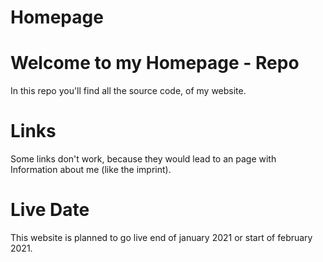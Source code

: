# Homepage

# Welcome to my Homepage - Repo
In this repo you'll find all the source code, of my website.

# Links
Some links don't work, because they would lead to an page with Information about me (like the imprint).

# Live Date
This website is planned to go live end of january 2021 or start of february 2021.
